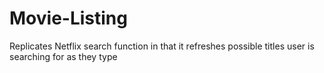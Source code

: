 # Movie-Listing
Replicates Netflix search function in that it refreshes possible titles user is searching for as they type
